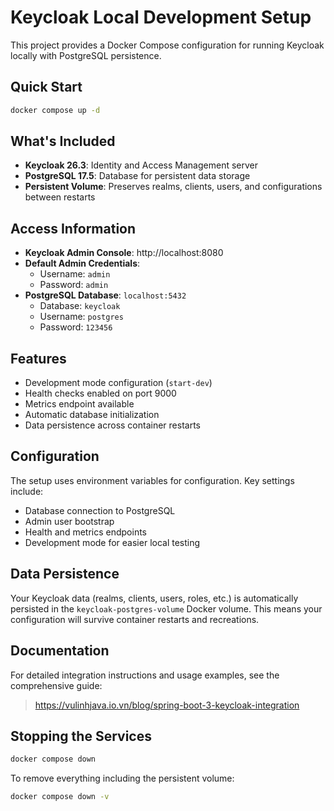 # Keycloak Local Development Setup

This project provides a Docker Compose configuration for running Keycloak locally with PostgreSQL persistence.

## Quick Start

```bash
docker compose up -d
```

## What's Included

- **Keycloak 26.3**: Identity and Access Management server
- **PostgreSQL 17.5**: Database for persistent data storage
- **Persistent Volume**: Preserves realms, clients, users, and configurations between restarts

## Access Information

- **Keycloak Admin Console**: http://localhost:8080
- **Default Admin Credentials**:
    - Username: `admin`
    - Password: `admin`
- **PostgreSQL Database**: `localhost:5432`
    - Database: `keycloak`
    - Username: `postgres`
    - Password: `123456`

## Features

- Development mode configuration (`start-dev`)
- Health checks enabled on port 9000
- Metrics endpoint available
- Automatic database initialization
- Data persistence across container restarts

## Configuration

The setup uses environment variables for configuration. Key settings include:

- Database connection to PostgreSQL
- Admin user bootstrap
- Health and metrics endpoints
- Development mode for easier local testing

## Data Persistence

Your Keycloak data (realms, clients, users, roles, etc.) is automatically persisted in the `keycloak-postgres-volume`
Docker volume. This means your configuration will survive container restarts and recreations.

## Documentation

For detailed integration instructions and usage examples, see the comprehensive guide:

> https://vulinhjava.io.vn/blog/spring-boot-3-keycloak-integration

## Stopping the Services

```bash
docker compose down
```

To remove everything including the persistent volume:

```bash
docker compose down -v
```